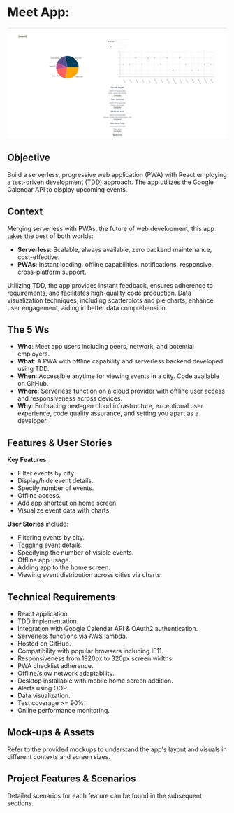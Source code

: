 # Meet App: 

![Meet App Screenshot](./public/final.png)

## Objective

Build a serverless, progressive web application (PWA) with React employing a test-driven development (TDD) approach. The app utilizes the Google Calendar API to display upcoming events.

## Context

Merging serverless with PWAs, the future of web development, this app takes the best of both worlds:

- **Serverless**: Scalable, always available, zero backend maintenance, cost-effective.
- **PWAs**: Instant loading, offline capabilities, notifications, responsive, cross-platform support.

Utilizing TDD, the app provides instant feedback, ensures adherence to requirements, and facilitates high-quality code production. Data visualization techniques, including scatterplots and pie charts, enhance user engagement, aiding in better data comprehension.

## The 5 Ws

- **Who**: Meet app users including peers, network, and potential employers.
- **What**: A PWA with offline capability and serverless backend developed using TDD.
- **When**: Accessible anytime for viewing events in a city. Code available on GitHub.
- **Where**: Serverless function on a cloud provider with offline user access and responsiveness across devices.
- **Why**: Embracing next-gen cloud infrastructure, exceptional user experience, code quality assurance, and setting you apart as a developer.

## Features & User Stories

**Key Features**:

- Filter events by city.
- Display/hide event details.
- Specify number of events.
- Offline access.
- Add app shortcut on home screen.
- Visualize event data with charts.

**User Stories** include:

- Filtering events by city.
- Toggling event details.
- Specifying the number of visible events.
- Offline app usage.
- Adding app to the home screen.
- Viewing event distribution across cities via charts.

## Technical Requirements

- React application.
- TDD implementation.
- Integration with Google Calendar API & OAuth2 authentication.
- Serverless functions via AWS lambda.
- Hosted on GitHub.
- Compatibility with popular browsers including IE11.
- Responsiveness from 1920px to 320px screen widths.
- PWA checklist adherence.
- Offline/slow network adaptability.
- Desktop installable with mobile home screen addition.
- Alerts using OOP.
- Data visualization.
- Test coverage >= 90%.
- Online performance monitoring.

## Mock-ups & Assets

Refer to the provided mockups to understand the app's layout and visuals in different contexts and screen sizes.

## Project Features & Scenarios

Detailed scenarios for each feature can be found in the subsequent sections.


